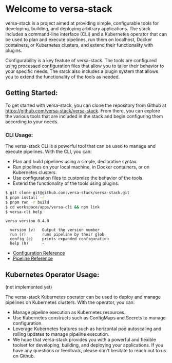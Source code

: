 # Welcome to versa-stack

versa-stack is a project aimed at providing simple, configurable tools for developing, building, and deploying arbitrary applications. The stack includes a command-line interface (CLI) and a Kubernetes operator that can be used to plan and execute pipelines, run them on localhost, Docker containers, or Kubernetes clusters, and extend their functionality with plugins.

Configurability is a key feature of versa-stack. The tools are configured using processed configuration files that allow you to tailor their behavior to your specific needs. The stack also includes a plugin system that allows you to extend the functionality of the tools as needed.

## Getting Started:

To get started with versa-stack, you can clone the repository from Github at https://github.com/versa-stack/versa-stack. From there, you can explore the various tools that are included in the stack and begin configuring them according to your needs.

### CLI Usage:

The versa-stack CLI is a powerful tool that can be used to manage and execute pipelines. With the CLI, you can:

- Plan and build pipelines using a simple, declarative syntax.
- Run pipelines on your local machine, in Docker containers, or on Kubernetes clusters.
- Use configuration files to customize the behavior of the tools.
- Extend the functionality of the tools using plugins.

```bash
$ git clone git@github.com:versa-stack/versa-stack.git
$ pnpm install -r
$ pnpm run -r build
$ cd workspace/apps/versa-cli && npm link
$ versa-cli help
```

```
versa version 0.4.0

  version (v)   Output the version number
  run (r)       runs pipeline by their glob
  config (c)    prints expanded configuration
  help (h)      -
```

- [Configuration Reference](./reference/config.md)
- [Pipeline Reference](./reference/config.md)

## Kubernetes Operator Usage:

(not implemented yet)

The versa-stack Kubernetes operator can be used to deploy and manage pipelines on Kubernetes clusters. With the operator, you can:

- Manage pipeline execution as Kubernetes resources.
- Use Kubernetes constructs such as ConfigMaps and Secrets to manage configuration.
- Leverage Kubernetes features such as horizontal pod autoscaling and rolling updates to manage pipeline execution.
- We hope that versa-stack provides you with a powerful and flexible toolset for developing, building, and deploying your applications. If you have any questions or feedback, please don't hesitate to reach out to us on Github.

